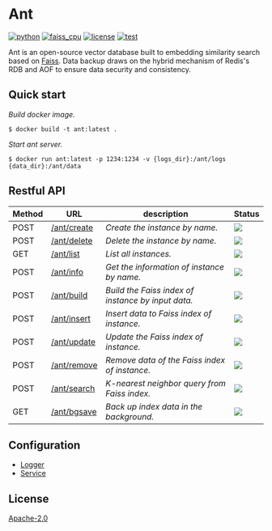 # Ant
[![python](https://img.shields.io/badge/python-3.7-brightgreen)](requirements.txt)
[![faiss_cpu](https://img.shields.io/badge/faiss_cpu-1.6-brightgreen)](requirements.txt)
[![license](https://img.shields.io/badge/license-Apache_2.0-green)](LICENSE)
[![test](https://img.shields.io/badge/test-passing-brightgreen)]()

Ant is an open-source vector database built to embedding similarity search based on [Faiss](https://github.com/facebookresearch/faiss).
Data backup draws on the hybrid mechanism of Redis's RDB and AOF to ensure data security and consistency.

## Quick start
*Build docker image.*
```shell script
$ docker build -t ant:latest .
```
*Start ant server.*
```shell script
$ docker run ant:latest -p 1234:1234 -v {logs_dir}:/ant/logs {data_dir}:/ant/data
```

## Restful API

| Method | URL | description | Status |
| ------ | --- | ----------- | ------ | 
| POST | [/ant/create](RestfulAPI.md#创建实例)   | *Create the instance by name.*| [![](https://img.shields.io/badge/passing-brightgreen)]() |
| POST | [/ant/delete](RestfulAPI.md#删除实例)   | *Delete the instance by name.*| [![](https://img.shields.io/badge/passing-brightgreen)]() |
| GET  | [/ant/list](RestfulAPI.md#列举实例)     | *List all instances.* | [![](https://img.shields.io/badge/passing-brightgreen)]() |
| POST | [/ant/info](RestfulAPI.md#获取实例信息)  | *Get the information of instance by name.*| [![](https://img.shields.io/badge/passing-brightgreen)]() |
| POST | [/ant/build](RestfulAPI.md#构建索引)    | *Build the Faiss index of instance by input data.*| [![](https://img.shields.io/badge/passing-brightgreen)]() |
| POST | [/ant/insert](RestfulAPI.md#插入索引数据) | *Insert data to Faiss index of instance.*| [![](https://img.shields.io/badge/passing-brightgreen)]() |
| POST | [/ant/update](RestfulAPI.md#更新索引数据) | *Update the Faiss index of instance.*| [![](https://img.shields.io/badge/passing-brightgreen)]() |
| POST | [/ant/remove](RestfulAPI.md#删除索引数据) | *Remove data of the Faiss index of instance.*| [![](https://img.shields.io/badge/passing-brightgreen)]() |
| POST | [/ant/search](RestfulAPI.md#K近邻查询) | *K-nearest neighbor query from Faiss index.*| [![](https://img.shields.io/badge/passing-brightgreen)]() |
| GET  | [/ant/bgsave](RestfulAPI.md#后台备份) | *Back up index data in the background.*| [![](https://img.shields.io/badge/passing-brightgreen)]() |

## Configuration
* [Logger](ant/configs/logger.yml)
* [Service](ant/configs/service.yml)

## License
[Apache-2.0](ant/LICENSE)